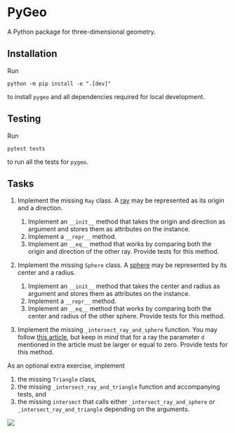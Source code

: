 PyGeo
=====

A Python package for three-dimensional geometry.


Installation
------------

Run
```
python -m pip install -e ".[dev]"
```
to install `pygeo` and all dependencies required for local development.


Testing
-------

Run
```
pytest tests
```
to run all the tests for `pygeo`.


Tasks
-----

1. Implement the missing `Ray` class. A [ray](https://en.wikipedia.org/wiki/Line_(geometry)#Ray) may be represented as its origin and a direction.

   1. Implement an `__init__` method that takes the origin and direction as argument and stores them as attributes on the instance.
   1. Implement a `__repr__` method.
   1. Implement an `__eq__` method that works by comparing both the origin and direction of the other ray. Provide tests for this method.

1. Implement the missing `Sphere` class. A [sphere](https://en.wikipedia.org/wiki/Sphere) may be represented by its center and a radius.

   1. Implement an `__init__` method that takes the center and radius as argument and stores them as attributes on the instance.
   1. Implement a `__repr__` method.
   1. Implement an `__eq__` method that works by comparing both the center and radius of the other sphere. Provide tests for this method.

1. Implement the missing `_intersect_ray_and_sphere` function. You may follow [this article](https://en.wikipedia.org/wiki/Line%E2%80%93sphere_intersection), but keep in mind that for a ray the parameter `d` mentioned in the article must be larger or equal to zero. Provide tests for this method.

As an optional extra exercise, implement

1. the missing `Triangle` class,
1. the missing `_intersect_ray_and_triangle` function and accompanying tests, and
1. the missing `intersect` that calls either `_intersect_ray_and_sphere` or `_intersect_ray_and_triangle` depending on the arguments.

<img src="https://render.githubusercontent.com/render/math?math=f(I_{max},t) = \left\{\begin{array}{cl} 12 & : \  600    < t < 1000 \\ \frac{I_{max} - 12}{70} t %2B 12 & : \  1000  < t < 1070 \\ I_{max} & : \  1070  < t < 1160 \\ \end{array} \right">


